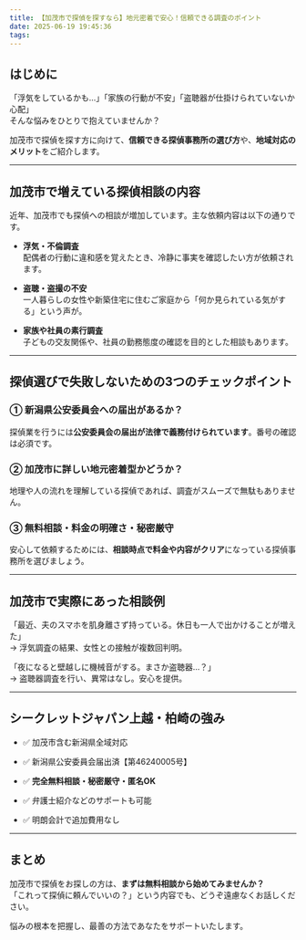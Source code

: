 ```yaml
---
title: 【加茂市で探偵を探すなら】地元密着で安心！信頼できる調査のポイント
date: 2025-06-19 19:45:36
tags:
---
```

## **はじめに**

「浮気をしているかも…」「家族の行動が不安」「盗聴器が仕掛けられていないか心配」  
 そんな悩みをひとりで抱えていませんか？

加茂市で探偵を探す方に向けて、**信頼できる探偵事務所の選び方**や、**地域対応のメリット**をご紹介します。

---

## **加茂市で増えている探偵相談の内容**

近年、加茂市でも探偵への相談が増加しています。主な依頼内容は以下の通りです。

* **浮気・不倫調査**  
   配偶者の行動に違和感を覚えたとき、冷静に事実を確認したい方が依頼されます。

* **盗聴・盗撮の不安**  
   一人暮らしの女性や新築住宅に住むご家庭から「何か見られている気がする」という声が。

* **家族や社員の素行調査**  
   子どもの交友関係や、社員の勤務態度の確認を目的とした相談もあります。

---

## **探偵選びで失敗しないための3つのチェックポイント**

### **① 新潟県公安委員会への届出があるか？**

探偵業を行うには**公安委員会の届出が法律で義務付けられています**。番号の確認は必須です。

### **② 加茂市に詳しい地元密着型かどうか？**

地理や人の流れを理解している探偵であれば、調査がスムーズで無駄もありません。

### **③ 無料相談・料金の明確さ・秘密厳守**

安心して依頼するためには、**相談時点で料金や内容がクリア**になっている探偵事務所を選びましょう。

---

## **加茂市で実際にあった相談例**

「最近、夫のスマホを肌身離さず持っている。休日も一人で出かけることが増えた」  
 → 浮気調査の結果、女性との接触が複数回判明。

「夜になると壁越しに機械音がする。まさか盗聴器…？」  
 → 盗聴器調査を行い、異常はなし。安心を提供。

---

## **シークレットジャパン上越・柏崎の強み**

* ✅ 加茂市含む新潟県全域対応

* ✅ 新潟県公安委員会届出済【第46240005号】

* ✅ **完全無料相談・秘密厳守・匿名OK**

* ✅ 弁護士紹介などのサポートも可能

* ✅ 明朗会計で追加費用なし

---

## **まとめ**

加茂市で探偵をお探しの方は、**まずは無料相談から始めてみませんか？**  
 「これって探偵に頼んでいいの？」という内容でも、どうぞ遠慮なくお話しください。

悩みの根本を把握し、最善の方法であなたをサポートいたします。
